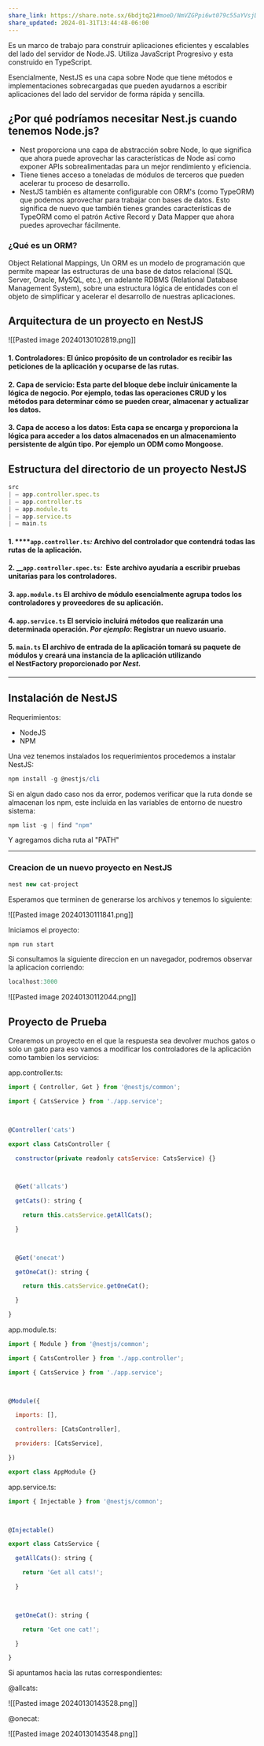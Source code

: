 ```yaml
---
share_link: https://share.note.sx/6bdjtq21#moeD/NmVZGPpi6wt079c55aYVsjDJK2a0EezKosWyuY
share_updated: 2024-01-31T13:44:48-06:00
---
```

Es un marco de trabajo para construir aplicaciones eficientes y escalables del lado del servidor de Node.JS. Utiliza JavaScript Progresivo y esta construido en TypeScript.

Esencialmente, NestJS es una capa sobre Node que tiene métodos e implementaciones sobrecargadas que pueden ayudarnos a escribir aplicaciones del lado del servidor de forma rápida y sencilla.

## ¿Por qué podríamos necesitar Nest.js cuando tenemos Node.js?

- Nest proporciona una capa de abstracción sobre Node, lo que significa que ahora puede aprovechar las características de Node así como exponer APIs sobrealimentadas para un mejor rendimiento y eficiencia.
- Tiene tienes acceso a toneladas de módulos de terceros que pueden acelerar tu proceso de desarrollo.
- NestJS también es altamente configurable con ORM's (como TypeORM) que podemos aprovechar para trabajar con bases de datos. Esto significa de nuevo que también tienes grandes características de TypeORM como el patrón Active Record y Data Mapper que ahora puedes aprovechar fácilmente.

### ¿Qué es un ORM?

Object Relational Mappings, Un ORM es un modelo de programación que permite mapear las estructuras de una base de datos relacional (SQL Server, Oracle, MySQL, etc.), en adelante RDBMS (Relational Database Management System), sobre una estructura lógica de entidades con el objeto de simplificar y acelerar el desarrollo de nuestras aplicaciones.

## Arquitectura de un proyecto en NestJS

![[Pasted image 20240130102819.png]]

#### 1. Controladores:  El único propósito de un controlador es recibir las peticiones de la aplicación y ocuparse de las rutas.
#### 2. Capa de servicio: Esta parte del bloque debe incluir únicamente la lógica de negocio. Por ejemplo, todas las operaciones CRUD y los métodos para determinar cómo se pueden crear, almacenar y actualizar los datos.
#### 3. Capa de acceso a los datos: Esta capa se encarga y proporciona la lógica para acceder a los datos almacenados en un almacenamiento persistente de algún tipo. Por ejemplo un ODM como Mongoose.

## Estructura del directorio de un proyecto NestJS


```javascript
src
| — app.controller.spec.ts
| — app.controller.ts
| — app.module.ts
| — app.service.ts
| — main.ts
```


#### 1. ****__`app.controller.ts`__**_:_** Archivo del controlador que **contendrá todas las rutas** de la aplicación.
#### 2. __****`app.controller.spec.ts`****_**:**_  Este archivo ayudaría a **escribir pruebas unitarias** para los controladores.
#### 3. __****`app.module.ts`****__ El archivo de módulo esencialmente **agrupa todos los controladores y proveedores** de su aplicación.
#### 4. __****`app.service.ts`****__ El servicio incluirá **métodos** que realizarán una determinada operación. _Por ejemplo_: **Registrar un nuevo usuario.**
#### 5. __****`main.ts`****__ El archivo de entrada de la aplicación **tomará su paquete de módulos** y creará una instancia de la aplicación utilizando el **NestFactory** proporcionado por _Nest._

---
## Instalación de NestJS

Requerimientos:

- NodeJS 
- NPM

Una vez tenemos instalados los requerimientos procedemos a instalar NestJS:

```powershell
npm install -g @nestjs/cli
```

Si en algun dado caso nos da error, podemos verificar que la ruta donde se almacenan los npm, este incluida en las variables de entorno de nuestro sistema:

```powershell
npm list -g | find "npm"
```

Y agregamos dicha ruta al "PATH"

---
### Creacion de un nuevo proyecto en NestJS

```javascript
nest new cat-project
```

Esperamos que terminen de generarse los archivos y tenemos lo siguiente:

![[Pasted image 20240130111841.png]]

Iniciamos el proyecto:

```javascript
npm run start
```
Si consultamos la siguiente direccion en un navegador, podremos observar la aplicacion corriendo:

```powershell
localhost:3000
```

![[Pasted image 20240130112044.png]]

## Proyecto de  Prueba

Crearemos un proyecto en el que la respuesta sea devolver muchos gatos o solo un gato para eso vamos a modificar los controladores de la aplicación como tambien los servicios:


app.controller.ts:

```javascript
import { Controller, Get } from '@nestjs/common';

import { CatsService } from './app.service';

  

@Controller('cats')

export class CatsController {

  constructor(private readonly catsService: CatsService) {}

  

  @Get('allcats')

  getCats(): string {

    return this.catsService.getAllCats();

  }

  

  @Get('onecat')

  getOneCat(): string {

    return this.catsService.getOneCat();

  }

}
```


app.module.ts:

```javascript
import { Module } from '@nestjs/common';

import { CatsController } from './app.controller';

import { CatsService } from './app.service';

  

@Module({

  imports: [],

  controllers: [CatsController],

  providers: [CatsService],

})

export class AppModule {}
```


app.service.ts:

```javascript
import { Injectable } from '@nestjs/common';

  

@Injectable()

export class CatsService {

  getAllCats(): string {

    return 'Get all cats!';

  }

  

  getOneCat(): string {

    return 'Get one cat!';

  }

}
```


Si apuntamos hacia las rutas correspondientes:

@allcats:

![[Pasted image 20240130143528.png]]

@onecat:

![[Pasted image 20240130143548.png]]


